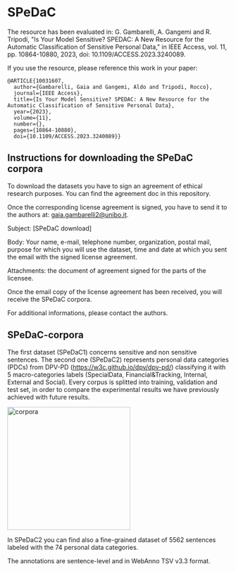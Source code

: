 # SPeDaC
The resource has been evaluated in: G. Gambarelli, A. Gangemi and R. Tripodi, "Is Your Model Sensitive? SPEDAC: A New Resource for the Automatic Classification of Sensitive Personal Data," in IEEE Access, vol. 11, pp. 10864-10880, 2023, doi: 10.1109/ACCESS.2023.3240089.

If you use the resource, please reference this work in your paper:


```
@ARTICLE{10031607,
  author={Gambarelli, Gaia and Gangemi, Aldo and Tripodi, Rocco},
  journal={IEEE Access}, 
  title={Is Your Model Sensitive? SPEDAC: A New Resource for the Automatic Classification of Sensitive Personal Data}, 
  year={2023},
  volume={11},
  number={},
  pages={10864-10880},
  doi={10.1109/ACCESS.2023.3240089}}
 ```

## Instructions for downloading the SPeDaC corpora

To download the datasets you have to sign an agreement of ethical research purposes. You can find the agreement doc in this repository.

Once the corresponding license agreement is signed, you have to send it to the authors at: gaia.gambarelli2@unibo.it.

Subject: [SPeDaC download]

Body: Your name, e-mail, telephone number, organization, postal mail, purpose for which you will use the dataset, time and date at which you sent the email with the signed license agreement.

Attachments: the document of agreement signed for the parts of the licensee.

Once the email copy of the license agreement has been received, you will receive the SPeDaC corpora.

For additional informations, please contact the authors.


## SPeDaC-corpora

The first dataset (SPeDaC1) concerns sensitive and non sensitive sentences. The second one (SPeDaC2) represents personal data categories (PDCs) from DPV-PD (https://w3c.github.io/dpv/dpv-pd/) classifying it with 5 macro-categories labels (SpecialData, Financial&Tracking, Internal, External and Social). Every corpus is splitted into training, validation and test set, in order to compare the experimental results we have previously achieved with future results.

<img width="279" alt="corpora" src="https://user-images.githubusercontent.com/65297512/171263023-81cfaa88-2689-426c-8ec2-e5fc02c926fa.PNG">

In SPeDaC2 you can find also a fine-grained dataset of 5562 sentences labeled with the 74 personal data categories.

The annotations are sentence-level and in WebAnno TSV v3.3 format.


